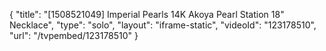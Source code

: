 {
    "title": "[1508521049] Imperial Pearls 14K Akoya Pearl Station 18\" Necklace",
    "type": "solo",
    "layout": "iframe-static",
    "videoId": "123178510",
    "url": "\/tvpembed\/123178510"
}